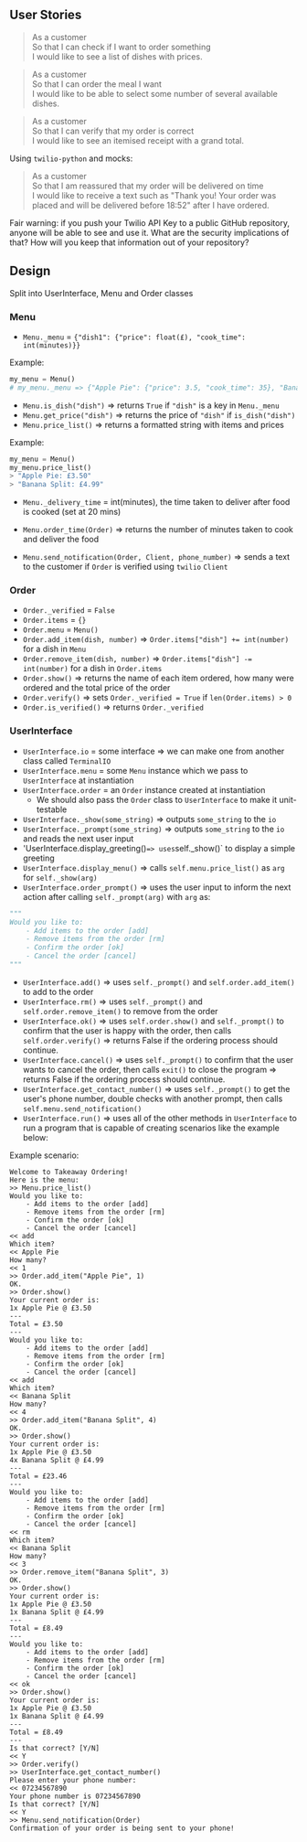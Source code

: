 ## User Stories
> As a customer  
> So that I can check if I want to order something  
> I would like to see a list of dishes with prices.

> As a customer  
> So that I can order the meal I want  
> I would like to be able to select some number of several available dishes.

> As a customer  
> So that I can verify that my order is correct  
> I would like to see an itemised receipt with a grand total.

Using `twilio-python` and mocks:
> As a customer  
> So that I am reassured that my order will be delivered on time  
> I would like to receive a text such as "Thank you! Your order was placed and
> will be delivered before 18:52" after I have ordered.

Fair warning: if you push your Twilio API Key to a public GitHub repository,
anyone will be able to see and use it. What are the security implications of
that? How will you keep that information out of your repository?

## Design
Split into UserInterface, Menu and Order classes

### Menu
- `Menu._menu` = `{"dish1": {"price": float(£), "cook_time": int(minutes)}}`  

Example:  
```python
my_menu = Menu()
# my_menu._menu => {"Apple Pie": {"price": 3.5, "cook_time": 35}, "Banana Split": {"price": 4.99, "cook_time": 5}}
```

- `Menu.is_dish("dish")` => returns `True` if `"dish"` is a key in `Menu._menu`  
- `Menu.get_price("dish")` => returns the price of `"dish"` if `is_dish("dish")`  
- `Menu.price_list()` => returns a formatted string with items and prices  
  
Example:  
```python
my_menu = Menu()
my_menu.price_list()
> "Apple Pie: £3.50"
> "Banana Split: £4.99"
```

- `Menu._delivery_time` = int(minutes), the time taken to deliver after food is cooked (set at 20 mins)
- `Menu.order_time(Order)` => returns the number of minutes taken to cook and deliver the food

- `Menu.send_notification(Order, Client, phone_number)` => sends a text to the customer if `Order` is verified using `twilio` `Client`

### Order
- `Order._verified` = `False`  
- `Order.items` = `{}`  
- `Order.menu` = `Menu()`  
- `Order.add_item(dish, number)` => `Order.items["dish"] += int(number)` for a dish in `Menu`  
- `Order.remove_item(dish, number)` => `Order.items["dish"] -= int(number)` for a dish in `Order.items`  
- `Order.show()` => returns the name of each item ordered, how many were ordered and the total price of the order  
- `Order.verify()` => sets `Order._verified = True` if `len(Order.items) > 0`  
- `Order.is_verified()` => returns `Order._verified`  

### UserInterface
- `UserInterface.io` = some interface => we can make one from another class called `TerminalIO`
- `UserInterface.menu` = some `Menu` instance which we pass to `UserInterface` at instantiation
- `UserInterface.order` = an `Order` instance created at instantiation
    - We should also pass the `Order` class to `UserInterface` to make it unit-testable
- `UserInterface._show(some_string)` => outputs `some_string` to the `io`
- `UserInterface._prompt(some_string)` => outputs `some_string` to the `io` and reads the next user input
- 'UserInterface.display_greeting()` => uses `self._show()` to display a simple greeting
- `UserInterface.display_menu()` => calls `self.menu.price_list()` as `arg` for `self._show(arg)`
- `UserInterface.order_prompt()` => uses the user input to inform the next action after calling `self._prompt(arg)` with `arg` as:
```python
"""
Would you like to:
    - Add items to the order [add]
    - Remove items from the order [rm]
    - Confirm the order [ok]
    - Cancel the order [cancel]
"""
```

- `UserInterface.add()` => uses `self._prompt()` and `self.order.add_item()` to add to the order
- `UserInterface.rm()` => uses `self._prompt()` and `self.order.remove_item()` to remove from the order
- `UserInterface.ok()` => uses `self.order.show()` and `self._prompt()` to confirm that the user is happy with the order, then calls `self.order.verify()` => returns False if the ordering process should continue.
- `UserInterface.cancel()` => uses `self._prompt()` to confirm that the user wants to cancel the order, then calls `exit()` to close the program => returns False if the ordering process should continue.
- `UserInterface.get_contact_number()` => uses `self._prompt()` to get the user's phone number, double checks with another prompt, then calls `self.menu.send_notification()`
- `UserInterface.run()` => uses all of the other methods in `UserInterface` to run a program that is capable of creating scenarios like the example below:

Example scenario:
```
Welcome to Takeaway Ordering!
Here is the menu:
>> Menu.price_list()
Would you like to:
    - Add items to the order [add]
    - Remove items from the order [rm]
    - Confirm the order [ok]
    - Cancel the order [cancel]
<< add
Which item?
<< Apple Pie
How many?
<< 1
>> Order.add_item("Apple Pie", 1)
OK.
>> Order.show()
Your current order is:
1x Apple Pie @ £3.50
---
Total = £3.50
---
Would you like to:
    - Add items to the order [add]
    - Remove items from the order [rm]
    - Confirm the order [ok]
    - Cancel the order [cancel]
<< add
Which item?
<< Banana Split
How many?
<< 4
>> Order.add_item("Banana Split", 4)
OK.
>> Order.show()
Your current order is:
1x Apple Pie @ £3.50
4x Banana Split @ £4.99
---
Total = £23.46
---
Would you like to:
    - Add items to the order [add]
    - Remove items from the order [rm]
    - Confirm the order [ok]
    - Cancel the order [cancel]
<< rm
Which item?
<< Banana Split
How many?
<< 3
>> Order.remove_item("Banana Split", 3)
OK.
>> Order.show()
Your current order is:
1x Apple Pie @ £3.50
1x Banana Split @ £4.99
---
Total = £8.49
---
Would you like to:
    - Add items to the order [add]
    - Remove items from the order [rm]
    - Confirm the order [ok]
    - Cancel the order [cancel]
<< ok
>> Order.show()
Your current order is:
1x Apple Pie @ £3.50
1x Banana Split @ £4.99
---
Total = £8.49
---
Is that correct? [Y/N]
<< Y
>> Order.verify()
>> UserInterface.get_contact_number()
Please enter your phone number:
<< 07234567890
Your phone number is 07234567890
Is that correct? [Y/N]
<< Y
>> Menu.send_notification(Order)
Confirmation of your order is being sent to your phone!
```
